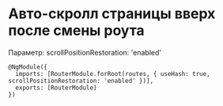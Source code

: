 # Авто-скролл страницы вверх после смены роута  

Параметр: scrollPositionRestoration: 'enabled'
```
@NgModule({
  imports: [RouterModule.forRoot(routes, { useHash: true, scrollPositionRestoration: 'enabled' })],
  exports: [RouterModule]
})
```